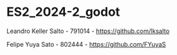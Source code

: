 # ES2_2024-2_godot

Leandro Keller Salto - 791014 - https://github.com/lksalto

Felipe Yuya Sato - 802444 - https://github.com/FYuyaS
